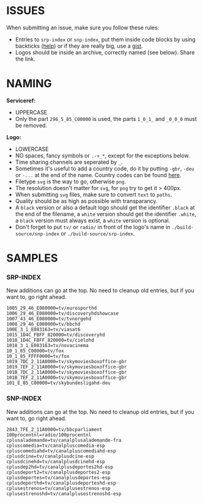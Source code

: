 # ISSUES

When submitting an issue, make sure you follow these rules:

- Entries to `srp-index` or `snp-index`, put them inside code blocks by using backticks ([help](https://guides.github.com/features/mastering-markdown)) or if they are really big, use a [gist](https://gist.github.com/).
- Logos should be inside an archive, correctly named (see below). Share the link.

# NAMING

__Serviceref:__

- UPPERCASE
- Only the part `296_5_85_C00000` is used, the parts `1_0_1_` and `_0_0_0` must be removed.

__Logo:__

- LOWERCASE
- NO spaces, fancy symbols or `.-+_*`, except for the exceptions below.
- Time sharing channels are seperated by `_`.
- Sometimes it's useful to add a country code, do it by putting `-gbr`, `-deu` or `-...` at the end of the name. Country codes can be found [here](https://gist.github.com/picons/0db7c14917397962a734).
- Filetype `svg` is the way to go, otherwise `png`.
- The resolution doesn't matter for `svg`, for `png` try to get it > 400px.
- When submitting `svg` files, make sure to convert `text` to `paths`.
- Quality should be as high as possible with transparancy.
- A `black` version or also a default logo should get the identifier `.black` at the end of the filename, a `white` version should get the identifier `.white`, a `black` version must always exist, a `white` version is optional.
- Don't forget to put `tv/` or `radio/` in front of the logo's name in `./build-source/snp-index` or `./build-source/srp-index`.

# SAMPLES

### SRP-INDEX

New additions can go at the top. No need to cleanup old entries, but if you want to, go right ahead.

```
1005_29_46_E080000=tv/eurosporthd
1006_29_46_E080000=tv/discoveryhdshowcase
1007_43_46_E080000=tv/tvnorgehd
1008_29_46_E080000=tv/bbchd
100E_3_1_E083163=tv/viasat6
1015_1D4C_FBFF_820000=tv/discoveryhd
1018_1D4C_FBFF_820000=tv/cielohd
1018_3_1_E083163=tv/novacinema
10_1_85_C00000=tv/fox
10_1_85_FFFF0000=tv/fox
1019_7DC_2_11A0000=tv/skymoviesboxoffice-gbr
1019_7EF_2_11A0000=tv/skymoviesboxoffice-gbr
101B_7DC_2_11A0000=tv/skymoviesboxoffice-gbr
101B_7EF_2_11A0000=tv/skymoviesboxoffice-gbr
101_E_85_C00000=tv/skybundesligahd-deu
```

### SNP-INDEX

New additions can go at the top. No need to cleanup old entries, but if you want to, go right ahead.

```
2843_7FE_2_11A0000=tv/bbcparliament
100procentnl=radio/100procentnl
cplusalademande=tv/canalplusalademande-fra
cpluscomedia=tv/canalpluscomedia-esp
cpluscomediahd=tv/canalpluscomediahd-esp
cplusdcine=tv/canalplusdcine-esp
cplusdcinehd=tv/canalplusdcinehd-esp
cplusdep2hd=tv/canalplusdeportes2hd-esp
cplusdeport2=tv/canalplusdeportes2-esp
cplusdeportes=tv/canalplusdeportes-esp
cplusdeporthd=tv/canalplusdeporteshd-esp
cplusestrenos=tv/canalplusestrenos-esp
cplusestrenoshd=tv/canalplusestrenoshd-esp
```
